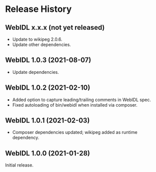 # Release History

## WebIDL x.x.x (not yet released)
* Update to wikipeg 2.0.6.
* Update other dependencies.

## WebIDL 1.0.3 (2021-08-07)
* Update dependencies.

## WebIDL 1.0.2 (2021-02-10)
* Added option to capture leading/trailing comments in WebIDL spec.
* Fixed autoloading of bin/webidl when installed via composer.

## WebIDL 1.0.1 (2021-02-03)
* Composer dependencies updated; wikipeg added as runtime dependency.

## WebIDL 1.0.0 (2021-01-28)
Initial release.
